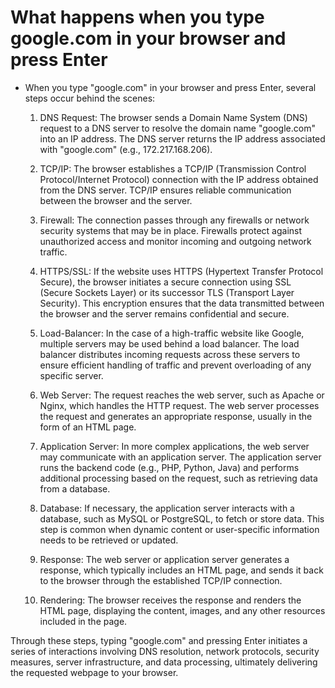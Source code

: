 # What happens when you type google.com in your browser and press Enter

* When you type "google.com" in your browser and press Enter, several steps occur behind the scenes:

  1.  DNS Request: The browser sends a Domain Name System (DNS) request to a DNS server to resolve the domain name "google.com" into an IP address. The DNS server returns the IP address associated with "google.com" (e.g., 172.217.168.206).

  2.  TCP/IP: The browser establishes a TCP/IP (Transmission Control Protocol/Internet Protocol) connection with the IP address obtained from the DNS server. TCP/IP ensures reliable communication between the browser and the server.

  3.  Firewall: The connection passes through any firewalls or network security systems that may be in place. Firewalls protect against unauthorized access and monitor incoming and outgoing network traffic.

  4.  HTTPS/SSL: If the website uses HTTPS (Hypertext Transfer Protocol Secure), the browser initiates a secure connection using SSL (Secure Sockets Layer) or its successor TLS (Transport Layer Security). This encryption ensures that the data transmitted between the browser and the server remains confidential and secure.

  5.   Load-Balancer: In the case of a high-traffic website like Google, multiple servers may be used behind a load balancer. The load balancer distributes incoming requests across these servers to ensure efficient handling of traffic and prevent overloading of any specific server.

  6.  Web Server: The request reaches the web server, such as Apache or Nginx, which handles the HTTP request. The web server processes the request and generates an appropriate response, usually in the form of an HTML page.

  7.  Application Server: In more complex applications, the web server may communicate with an application server. The application server runs the backend code (e.g., PHP, Python, Java) and performs additional processing based on the request, such as retrieving data from a database.

  8.  Database: If necessary, the application server interacts with a database, such as MySQL or PostgreSQL, to fetch or store data. This step is common when dynamic content or user-specific information needs to be retrieved or updated.

  9.  Response: The web server or application server generates a response, which typically includes an HTML page, and sends it back to the browser through the established TCP/IP connection.

  10.  Rendering: The browser receives the response and renders the HTML page, displaying the content, images, and any other resources included in the page.

Through these steps, typing "google.com" and pressing Enter initiates a series of interactions involving DNS resolution, network protocols, security measures, server infrastructure, and data processing, ultimately delivering the requested webpage to your browser.
